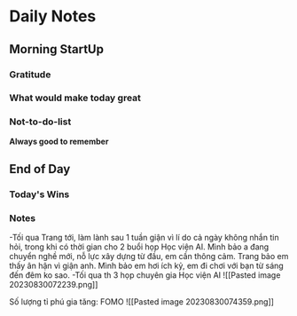 # Daily Notes
## Morning StartUp
### Gratitude
### What would make today great
### Not-to-do-list
**Always good to remember**
## End of Day

### Today's Wins

### Notes
-Tối qua Trang tới, làm lành sau 1 tuần giận vì lí do cả ngày không nhắn tin hỏi, trong khi có thời gian cho 2 buổi họp Học viện AI. Mình bảo a đang chuyển nghề mới, nỗ lực xây dựng từ đầu, em cần thông cảm. Trang bảo em thấy ân hận vì giận anh. Mình bảo em hơi ích kỷ, em đi chơi với bạn từ sáng đến đêm ko sao.
-Tối qua th 3 họp chuyên gia Học viện AI
![[Pasted image 20230830072239.png]]

Số lượng tỉ phú gia tăng: FOMO
![[Pasted image 20230830074359.png]]


